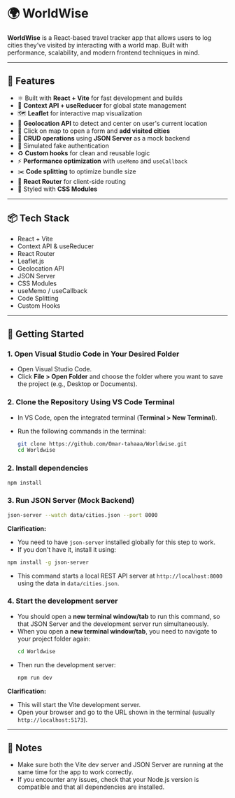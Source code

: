 # 🌍 WorldWise

**WorldWise** is a React-based travel tracker app that allows users to log cities they’ve visited by interacting with a world map. Built with performance, scalability, and modern frontend techniques in mind.

---

## 🚀 Features

- ⚛️ Built with **React + Vite** for fast development and builds
- 🧠 **Context API + useReducer** for global state management
- 🗺️ **Leaflet** for interactive map visualization
- 📍 **Geolocation API** to detect and center on user's current location
- 📝 Click on map to open a form and **add visited cities**
- 🔄 **CRUD operations** using **JSON Server** as a mock backend
- 🔐 Simulated fake authentication
- ♻️ **Custom hooks** for clean and reusable logic
- ⚡ **Performance optimization** with `useMemo` and `useCallback`
- ✂️ **Code splitting** to optimize bundle size
- 🧭 **React Router** for client-side routing
- 🎨 Styled with **CSS Modules**

---

## 📦 Tech Stack

- React + Vite
- Context API & useReducer
- React Router
- Leaflet.js
- Geolocation API
- JSON Server
- CSS Modules
- useMemo / useCallback
- Code Splitting
- Custom Hooks

---

## 🔧 Getting Started

### 1. Open Visual Studio Code in Your Desired Folder

- Open Visual Studio Code.
- Click **File > Open Folder** and choose the folder where you want to save the project (e.g., Desktop or Documents).

### 2. Clone the Repository Using VS Code Terminal

- In VS Code, open the integrated terminal (**Terminal > New Terminal**).
- Run the following commands in the terminal:

  ```sh
  git clone https://github.com/Omar-tahaaa/Worldwise.git
  cd Worldwise
  ```

### 2. Install dependencies

```sh
npm install
```

### 3. Run JSON Server (Mock Backend)

```sh
json-server --watch data/cities.json --port 8000
```

**Clarification:**  
- You need to have `json-server` installed globally for this step to work.  
- If you don't have it, install it using:

```sh
npm install -g json-server
```

- This command starts a local REST API server at `http://localhost:8000` using the data in `data/cities.json`.

### 4. Start the development server

- You should open a **new terminal window/tab** to run this command, so that JSON Server and the development server run simultaneously.
- When you open a **new terminal window/tab**, you need to navigate to your project folder again:
  ```sh
  cd Worldwise
  ```
- Then run the development server:
  ```sh
  npm run dev
  ```

**Clarification:**  
- This will start the Vite development server.  
- Open your browser and go to the URL shown in the terminal (usually `http://localhost:5173`).

---

## 📝 Notes

- Make sure both the Vite dev server and JSON Server are running at the same time for the app to work correctly.
- If you encounter any issues, check that your Node.js version is compatible and that all dependencies are installed.
